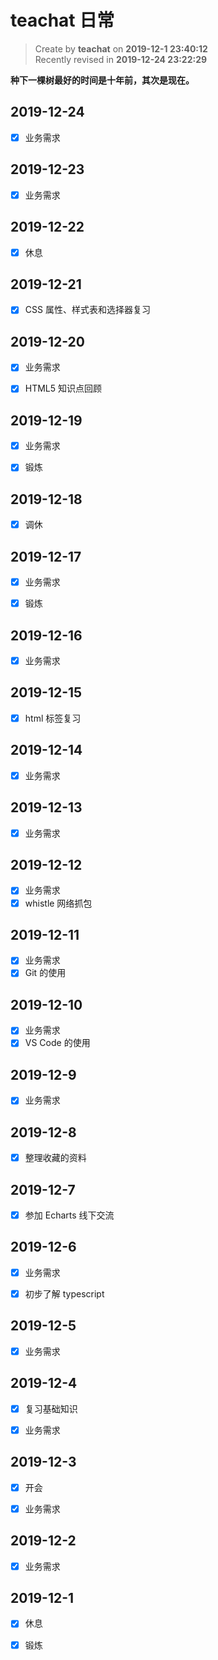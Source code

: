 # teachat 日常

> Create by **teachat** on **2019-12-1 23:40:12**  
> Recently revised in **2019-12-24 23:22:29**

**种下一棵树最好的时间是十年前，其次是现在。**

## 2019-12-24

- [x] 业务需求

## 2019-12-23

- [x] 业务需求

## 2019-12-22

- [x] 休息

## 2019-12-21

- [x] CSS 属性、样式表和选择器复习

## 2019-12-20

- [x] 业务需求

- [x] HTML5 知识点回顾

## 2019-12-19

- [x] 业务需求

- [x] 锻炼

## 2019-12-18

- [x] 调休

## 2019-12-17

- [x] 业务需求

- [x] 锻炼

## 2019-12-16

- [x] 业务需求

## 2019-12-15

- [x] html 标签复习

## 2019-12-14

- [x] 业务需求

## 2019-12-13

- [x] 业务需求

## 2019-12-12

- [x] 业务需求
- [x] whistle 网络抓包

## 2019-12-11

- [x] 业务需求
- [x] Git 的使用

## 2019-12-10

- [x] 业务需求
- [x] VS Code 的使用

## 2019-12-9

- [x] 业务需求

## 2019-12-8

- [x] 整理收藏的资料

## 2019-12-7

- [x] 参加 Echarts 线下交流

## 2019-12-6

- [x] 业务需求

- [x] 初步了解 typescript

## 2019-12-5

- [x] 业务需求

## 2019-12-4

- [x] 复习基础知识

- [x] 业务需求

## 2019-12-3

- [x] 开会

- [x] 业务需求

## 2019-12-2

- [x] 业务需求

## 2019-12-1

- [x] 休息

- [x] 锻炼
